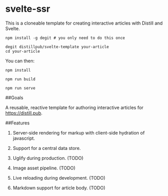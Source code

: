 # svelte-ssr

This is a cloneable template for creating interactive articles with Distill and Svelte.

```
npm install -g degit # you only need to do this once

degit distillpub/svelte-template your-article
cd your-article
```

You can then:
```
npm install

npm run build

npm run serve
```

##Goals

A reusable, reactive template for authoring interactive articles for https://distill.pub.

##Features

1. Server-side rendering for markup with client-side hydration of javascript.

2. Support for a central data store.

3. Uglify during production. (TODO)

4. Image asset pipeline. (TODO)

5. Live reloading during development. (TODO)

6. Markdown support for article body. (TODO)